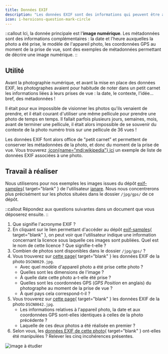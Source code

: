 ```yaml
---
title: Données EXIF
description: "Les données EXIF sont des informations qui peuvent être associées à des images numériques. On les appelles des **métadonnées** : cela signifie qu'elles servent à décrire une autre données, ici une image numérique."
icon: i-heroicons-question-mark-circle
---
```


::callout
Ici, la donnée principale est l'**image numérique**.
Les métadonnées sont des informations complémentaires : la date et l'heure auxquelles la photo a été prise, le modèle de l'appareil photo, les coordonnées GPS au moment de la prise de vue, sont des exemples de métadonnées permettant de décrire une image numérique.
::

## Utilité
Avant la photographie numérique, et avant la mise en place des données EXIF, les photographes avaient pour habitude de noter dans un petit carnet les informations liées à leurs prises de vue : la date, le contexte, l'idée... bref, des métadonnées !

Il était pour eux impossible de visionner les photos qu'ils venaient de prendre, et il était courant d'utiliser une même pellicule pour prendre une photo de temps en temps. Il fallait parfois plusieurs jours, semaines, mois, avant de terminer une pellicule, il était alors impossible de se souvenir du contexte de la photo numéro trois sur une pellicule de 36 vues !

Les données EXIF font alors office de "petit carnet" et permettent de conserver les métadonnées de la photo, et donc du moment de la prise de vue. Vous trouverez [:icon{name="mdi:wikipedia"} ici](https://fr.wikipedia.org/wiki/Exchangeable_image_file_format#Exemple) un exemple de liste de données EXIF associées à une photo.

## Travail à réaliser

Nous utiliserons pour nos exemples les images issues du dépôt [exif-samples](https://github.com/ianare/exif-samples){ target="blank" } de l'utilisateur [ianare](https://github.com/ianare). Nous nous concentrerons plus précisément sur les photos situées dans le dossier `/jpg/gps/` de ce dépôt.

::callout
Répondez aux questions suivantes dans un document que vous déposerez ensuite.
::

1. Que signifie l'acronyme EXIF ?
2. En cliquant sur le lien permettant d'accéder au dépôt [exif-samples](https://github.com/ianare/exif-samples){ target="blank" }, on peut voir que l'utilisateur indique une information concernant la licence sous laquelle ces images sont publiées. Quel est le nom de cette licence ? Que signifie-t-elle ?
3. Combien de photos sont disponibles dans le dossier `/jpg/gps/` ?
4. Vous trouverez sur [cette page](https://exifinfo.org/url?url=https://raw.githubusercontent.com/ianare/exif-samples/master/jpg/gps/DSCN0029.jpg){ target="blank" } les données EXIF de la photo `DSCN0029.jpg`.
   - Avec quel modèle d'appareil photo a été prise cette photo ?
   - Quelles sont les dimensions de l'image ?
   - À quelle date cette photo a-t-elle été prise ?
   - Quelles sont les coordonnées GPS (*GPS Position* en anglais) du photographe au moment de la prise de vue ?
   - À quel pays cela correspond-t-il ?
5. Vous trouverez sur [cette page](https://exifinfo.org/url?url=https://raw.githubusercontent.com/ianare/exif-samples/master/jpg/gps/DSCN0042.jpg){ target="blank" } les données EXIF de la photo `DSCN0042.jpg`.
   - Les informations relatives à l'appareil photo, la date et aux coordonnées GPS sont-elles identiques à celles de la photo précédente ?
   - Laquelle de ces deux photos a été réalisée en premier ?
6. Selon vous, les [données EXIF de cette photo](https://exifinfo.org/url?url=https://nsi.rocks/img/photo1.jpg){ target="blank" } ont-elles été manipulées ? Relever les cinq incohérences présentes.

![image à étudier](/img/photo1.jpg)
